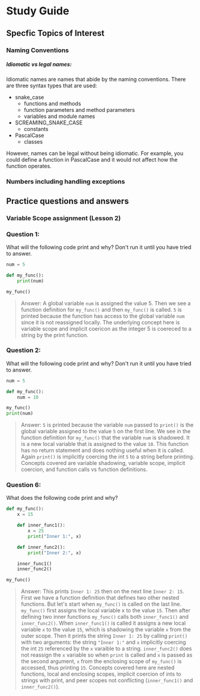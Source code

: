 # Study Guide

## Specfic Topics of Interest
### Naming Conventions
##### Idiomatic vs legal names:
Idiomatic names are names that abide by the naming conventions. There are three syntax types that are used:
- snake_case
    - functions and methods
    - function parameters and method parameters
    - variables and module names
- SCREAMING_SNAKE_CASE
    - constants
- PascalCase
    - classes

However, names can be legal without being idiomatic. For example, you could define a function in PascalCase and it would not affect how the function operates. 


### Numbers including handling exceptions


## Practice questions and answers
### Variable Scope assignment (Lesson 2)

### Question 1:
What will the following code print and why? Don't run it until you have tried to answer.
```python 
num = 5

def my_func():
    print(num)

my_func()
```
> Answer: A global variable `num` is assigned the value 5. Then we see a function definition for `my_func()` and then `my_func()` is called. `5` is printed because the function has access to the global variable `num` since it is not reassigned locally. The underlying concept here is variable scope and implicit coericon as the integer 5 is coereced to a string by the print function. 

### Question 2:
What will the following code print and why? Don't run it until you have tried to answer.
```python
num = 5

def my_func():
    num = 10

my_func()
print(num)
```
> Answer: `5` is printed because the variable `num` passed to `print()` is the global variable assigned to the value `5` on the first line. We see in the function definition for `my_func()` that the variable `num` is shadowed. It is a new local variable that is assigned to the value `10`. This function has no return statement and does nothing useful when it is called. Again `print()` is implicitly coercing the int `5` to a string before printing. Concepts covered are variable shadowing, variable scope, implicit coercion, and function calls vs function definitions. 

### Question 6:
What does the following code print and why?
```python
def my_func():
    x = 15

    def inner_func1():
        x = 25
        print("Inner 1:", x)

    def inner_func2():
        print("Inner 2:", x)

    inner_func1()
    inner_func2()

my_func()
```
> Answer: This prints `Inner 1: 25` then on the next line `Inner 2: 15`. First we have a function definition that defines two other nested functions. But let's start when `my_func()` is called on the last line. `my_func()` first assigns the local variable x to the value `15`. Then after defining two inner functions `my_func()` calls both `inner_func1()` and `inner_func2()`. When `inner_func1()` is called it assigns a new local variable `x` to the value `15`, which is shadowing the variable `x` from the outer scope. Then it prints the string `Inner 1: 25` by calling `print()` with two arguments: the string `"Inner 1:"` and `x` implicitly coercing the int `25` referenced by the `x` varaible to a string. `inner_func2()` does not reassign the `x` variable so when `print` is called and `x` is passed as the second argument, `x` from the enclosing scope of `my_func()` is accessed, thus printing `15`. Concepts covered here are nested functions, local and enclosing scopes, implicit coercion of ints to strings with print, and peer scopes not conflicting (`inner_func1()` and `inner_func2()`). 

